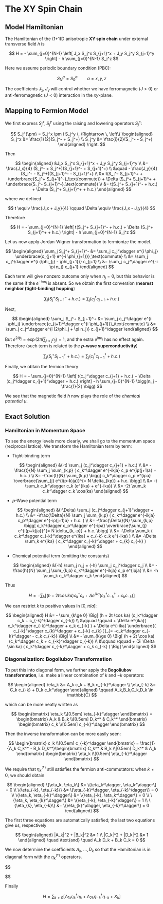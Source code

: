 # The XY Spin Chain

## Model Hamiltonian

The Hamiltonian of the (1+1)D anisotropic **XY spin chain** under external transverse field $h$ is

$$
H = - \sum_{j=0}^{N-1} \left[
    J_x S_j^x S_{j+1}^x 
    + J_y S_j^y S_{j+1}^y 
\right] - h \sum_{j=0}^{N-1} S_j^z
$$

Here we assume periodic boundary condition (PBC):

$$
S_N^a = S_0^a \qquad a=x,y,z
$$

The coefficients $J_x, J_y$ will control whether we have ferromagnetic $(J > 0)$ or anti-ferromagnetic $(J < 0)$ interaction in the $xy$-plane. 

## Mapping to Fermion Model

We first express $S_j^x, S_j^y$ using the raising and lowering operators $S_j^\pm$:

$$
S_j^{\pm} = S_j^x \pm i S_j^y 
\, \Rightarrow \, \left\{
\begin{aligned}
    S_j^x &= \frac{1}{2}(S_j^- + S_j^+)
    \\
    S_j^y &= \frac{i}{2}(S_j^- - S_j^+)
\end{aligned}
\right.
$$

Then

$$
\begin{aligned}
    &J_x S_j^x S_{j+1}^x 
    + J_y S_j^y S_{j+1}^y 
    \\
    &= \frac{J_x}{4} (S_j^- + S_j^+)(S_{j+1}^- + S_{j+1}^+)
    \\ &\quad - \frac{J_y}{4}(S_j^- - S_j^+)(S_{j+1}^- - S_{j+1}^+)
    \\
    &= t(S_j^- S_{j+1}^+ + \underbrace{S_j^+ S_{j+1}^-}_\text{commute})
    + \Delta (S_j^+ S_{j+1}^+ + \underbrace{S_j^- S_{j+1}^-}_\text{commute})
    \\
    &= t(S_j^+ S_{j+1}^- + h.c.)
     + \Delta (S_j^+ S_{j+1}^+ + h.c.)
\end{aligned}
$$

where we defined

$$
t \equiv \frac{J_x + J_y}{4} \qquad
\Delta \equiv \frac{J_x - J_y}{4}
$$

Therefore

$$
H = - \sum_{j=0}^{N-1} \left[
    t(S_j^+ S_{j+1}^- + h.c.)
    + \Delta (S_j^+ S_{j+1}^+ + h.c.) 
\right] - h \sum_{j=0}^{N-1} S_j^z
$$

Let us now apply Jordan-Wigner transformation to fermionize the model.

$$
\begin{aligned}
    \sum_j S_j^+ S_{j+1}^-
    &= \sum_j c_j^\dagger e^{i \phi_j} 
    \underbrace{c_{j+1} e^{-i \phi_{j+1}}}_\text{commute}
    \\
    &= \sum_j c_j^\dagger e^{i (\phi_{j} - \phi_{j+1})} c_{j+1} 
    \\
    &= \sum_j c_j^\dagger e^{-i \pi n_j} c_{j+1} 
\end{aligned}
$$

Each term will give nonzero outcome only when $n_j = 0$, but this behavior is the same if the $e^{-i\pi n_j}$ is absent. So we obtain the first conversion (**nearest neighbor (tight-binding) hopping**)

$$
\sum_j (S_j^+ S_{j+1}^- + h.c.) 
= \sum_j (c_j^\dagger c_{j+1} + h.c.)
$$

Next,

$$
\begin{aligned}
    \sum_j S_j^+ S_{j+1}^+
    &= \sum_j c_j^\dagger e^{i \phi_j} 
    \underbrace{c_{j+1}^\dagger e^{i \phi_{j+1}}}_\text{commute}
    \\
    &= \sum_j c_j^\dagger e^{i (2\phi_j + \pi n_j)} c_{j+1}^\dagger
\end{aligned}
$$

But $e^{2 i \phi_j} = \exp(2\pi i \textstyle{\sum_{j < j} n_j}) = 1$, and the extra $e^{i\pi n_j}$ has no effect again. Therefore (such term is related to the **$p$-wave superconductivity**)

$$
\sum_j (S_j^+ S_{j+1}^+ + h.c.) 
= \sum_j (c_j^\dagger c_{j+1}^\dagger + h.c.)
$$

Finally, we obtain the fermion theory

$$
H = - \sum_{j=0}^{N-1} \left[
    t(c_j^\dagger c_{j+1} + h.c.)
    + \Delta (c_j^\dagger c_{j+1}^\dagger + h.c.) 
\right] - h \sum_{j=0}^{N-1} \bigg(n_j - \frac{1}{2} \bigg)
$$

We see that the magnetic field $h$ now plays the role of the *chemical potential* $\mu$. 

## Exact Solution

### Hamiltonian in Momentum Space

To see the energy levels more clearly, we shall go to the momentum space (reciprocal lattice). We transform the Hamiltonian term by term:

- Tight-binding term

    $$
    \begin{aligned}
        &(-t) \sum_j (c_j^\dagger c_{j+1} + h.c.)
        \\
        &= -\frac{t}{N} \sum_j 
        \sum_{k,p} (
            c_k^\dagger e^{-ikja} c_p e^{ip(j+1)a}
            + h.c.
        )
        \\
        &= -\frac{t}{N} \sum_{k,p} \bigg[
            c_k^\dagger c_p e^{ipa} 
            \overbrace{\sum_{j} e^{i(p-k)ja}}^{= N \delta_{kp}}
            + h.c.
        \bigg]
        \\
        &= -t \sum_k c_k^\dagger c_k
        (e^{ika} + e^{-ika})
        \\
        &= -2t \sum_k c_k^\dagger c_k \cos(ka)
    \end{aligned}
    $$

- $p$-Wave potential term

    $$
    \begin{aligned}
        &(-\Delta) \sum_j (c_j^\dagger c_{j+1}^\dagger + h.c.) 
        \\
        &= -\frac{\Delta}{N} \sum_j 
        \sum_{k,p} (
            c_k^\dagger e^{-ikja} c_p^\dagger e^{-ip(j+1)a}
            + h.c.
        )
        \\
        &= -\frac{\Delta}{N} \sum_{k,p} \bigg[
            c_k^\dagger c_p^\dagger e^{-ipa} 
            \overbrace{\sum_{j} e^{i(p+k)ja}}^{= N \delta_{k,-p}}
            + h.c.
        \bigg]
        \\
        &= -\Delta \sum_k (
            c_k^\dagger c_{-k}^\dagger e^{ika}
            + c_{-k} c_k e^{-ika}
        )
        \\
        &= -\Delta \sum_k e^{ika} (
            c_k^\dagger c_{-k}^\dagger + c_{k} c_{-k} 
        )
    \end{aligned}
    $$

- Chemical potential term (omitting the constants)

    $$
    \begin{aligned}
        &(-h) \sum_j n_j
        = (-h) \sum_j c_j^\dagger c_j
        \\
        &= -\frac{h}{N} \sum_j \sum_{k,p}
        c_k^\dagger e^{-ikja} c_p e^{ipja}
        \\
        &= -h \sum_k c_k^\dagger c_k 
    \end{aligned}
    $$

Thus

$$
H = - \sum_k \left[
    (h + 2t \cos ka) c_k^\dagger c_k
    + \Delta e^{ika}(
        c_k^\dagger c_{-k}^\dagger + c_k c_{-k}
    )
\right]
$$

We can restrict $k$ to positive values in $[0, \pi/a]$: 

$$
\begin{aligned}
    H &= - \sum_{k\ge 0} \Big[
        (h + 2t \cos ka) (c_k^\dagger c_k + c_{-k}^\dagger c_{-k})
        \\ &\qquad \qquad
        + \Delta e^{ika}(
            c_k^\dagger c_{-k}^\dagger + c_k c_{-k}
        ) + \Delta e^{-ika} \underbrace{(
            c_{-k}^\dagger c_{k}^\dagger + c_{-k} c_{k}
        )}_{= -c_k^\dagger c_{-k}^\dagger - c_k c_{-k}}
    \Big]
    \\
    &= - \sum_{k\ge 0} \Big[
        (h + 2t \cos ka) (c_k^\dagger c_k + c_{-k}^\dagger c_{-k})
        \\ &\qquad \qquad
        + (2i \Delta \sin ka) (
            c_k^\dagger c_{-k}^\dagger + c_k c_{-k}
        )
    \Big]
\end{aligned}
$$

### Diagonalization: Bogoliubov Transformation

To put this into diagonal form, we further apply the **Bogoliubov transformation**, i.e. make a linear combination of $k$ and $-k$ operators:

$$
\begin{aligned}
    \eta_k &= A_k c_k + B_k c_{-k}^\dagger
    \\
    \eta_{-k} &= C_k c_{-k} + D_k c_k^\dagger
\end{aligned} \qquad
A_k,B_k,C_k,D_k \in \mathbb{C}
$$

which can be more neatly written as

$$
\begin{bmatrix}
    \eta_k \\[0.5em] \eta_{-k}^\dagger
\end{bmatrix} = \begin{bmatrix}
    A_k & B_k \\[0.5em]
    D_k^* & C_k^*
\end{bmatrix} \begin{bmatrix}
    c_k \\[0.5em] c_{-k}^\dagger
\end{bmatrix}
$$

Then the inverse transformation can be more easily seen:

$$
\begin{bmatrix}
    c_k \\[0.5em] c_{-k}^\dagger
\end{bmatrix} 
= \frac{1}{A_k C_k^* - B_k D_k^*}\begin{bmatrix}
    C_k^* & B_k \\[0.5em]
    D_k^* & A_k
\end{bmatrix} \begin{bmatrix}
    \eta_k \\[0.5em] \eta_{-k}^\dagger
\end{bmatrix}
$$

We require that $\eta_k^{(\dagger)}$ still satisfies the fermion anti-commutators: when $k\ne 0$, we should obtain

$$
\begin{aligned}
    \{\eta_k, \eta_k\} &= \{\eta_k^\dagger, \eta_k^\dagger\} = 0
    \\
    \{\eta_{-k}, \eta_{-k}\} &= \{\eta_{-k}^\dagger, \eta_{-k}^\dagger\} = 0
    \\
    \{\eta_k, \eta_{-k}^\dagger\} &= \{\eta_{-k}, \eta_k^\dagger\} = 0
    \\
    \{\eta_k, \eta_{k}^\dagger\} &= \{\eta_{-k}, \eta_{-k}^\dagger\} = 1
    \\
    \{\eta_{k}, \eta_{-k}\} &= \{\eta_{k}^\dagger, \eta_{-k}^\dagger\} = 0
\end{aligned}
$$

The first three equations are automatically satisfied; the last two equations give us, respectively

$$
\begin{aligned}
    |A_k|^2 + |B_k|^2 &= 1 \\
    |C_k|^2 + |D_k|^2 &= 1
\end{aligned} 
\quad \text{and} \quad
A_k D_k + B_k C_k = 0
$$

We now determine the coefficients $A_k, ..., D_k$ so that the Hamiltonian is in diagonal form with the $\eta_k^{(\dagger)}$ operators. 

$$

$$

Finally

$$
H = \sum_{k \ge 0} \left[
    \Lambda_{1k} \eta_k^\dagger \eta_k
    + \Lambda_{2k} \eta_{-k}^\dagger \eta_{-k}
    + X_k
\right]
$$

